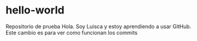 # hello-world
Repositorio de prueba
Hola. Soy Luisca y estoy aprendiendo a usar GitHub.
Este cambio es para ver como funcionan los commits
